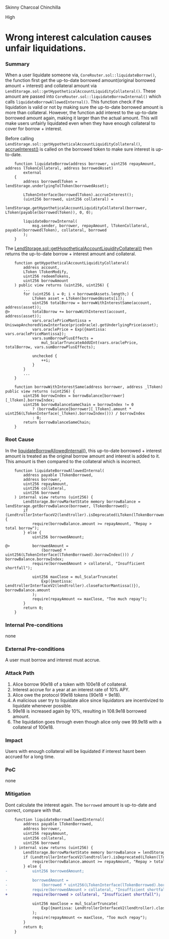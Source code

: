 Skinny Charcoal Chinchilla

High

# Wrong interest calculation causes unfair liquidations.

### Summary


When a user liquidate someone via, `CoreRouter.sol::liquidateBorrow()`, the function first get the up-to-date borrowed amount(original borrowed amount + interest) and collateral amount via `LendStorage.sol::getHypotheticalAccountLiquidityCollateral()`. These amount are passed into `CoreRouter.sol::liquidateBorrowInternal()` which calls `liquidateBorrowAllowedInternal()`. This function check if the liquidation is valid or not by making sure the up-to-date borrowed amount is more than collateral. However, the function add interest to the up-to-date borrowed amount again, making it larger than the actual amount. This will make users unfairly liquidated even when they have enough collateral to cover for borrow + interest. 

Before calling `LendStorage.sol::getHypotheticalAccountLiquidityCollateral()`, [accrueInterest()](https://github.com/sherlock-audit/2025-05-lend-audit-contest/blob/713372a1ccd8090ead836ca6b1acf92e97de4679/Lend-V2/src/LToken.sol#L324) is called on the borrowed token to make sure interest is up-to-date. 

```solidity 
    function liquidateBorrow(address borrower, uint256 repayAmount, address lTokenCollateral, address borrowedAsset)
        external
    {
        address borrowedlToken = lendStorage.underlyingTolToken(borrowedAsset);

        LTokenInterface(borrowedlToken).accrueInterest(); 
        (uint256 borrowed, uint256 collateral) =
            lendStorage.getHypotheticalAccountLiquidityCollateral(borrower, LToken(payable(borrowedlToken)), 0, 0);

        liquidateBorrowInternal(
            msg.sender, borrower, repayAmount, lTokenCollateral, payable(borrowedlToken), collateral, borrowed 
        );
    }
```

The [LendStorage.sol::getHypotheticalAccountLiquidityCollateral()](https://github.com/sherlock-audit/2025-05-lend-audit-contest/blob/713372a1ccd8090ead836ca6b1acf92e97de4679/Lend-V2/src/LayerZero/LendStorage.sol#L385) then returns the up-to-date borrow + interest amount and collateral. 

```solidity 
    function getHypotheticalAccountLiquidityCollateral(
        address account,
        LToken lTokenModify,
        uint256 redeemTokens,
        uint256 borrowAmount
    ) public view returns (uint256, uint256) {
        ...
        for (uint256 i = 0; i < borrowedAssets.length;) {
            LToken asset = LToken(borrowedAssets[i]);
            uint256 totalBorrow = borrowWithInterestSame(account, address(asset));
@>          totalBorrow += borrowWithInterest(account, address(asset));
            vars.oraclePriceMantissa = UniswapAnchoredViewInterface(priceOracle).getUnderlyingPrice(asset);
            vars.oraclePrice = Exp({mantissa: vars.oraclePriceMantissa});
            vars.sumBorrowPlusEffects = 
                mul_ScalarTruncateAddUInt(vars.oraclePrice, totalBorrow, vars.sumBorrowPlusEffects);

            unchecked {
                ++i;
            }
        }
        ...
    }

    function borrowWithInterestSame(address borrower, address _lToken) public view returns (uint256) {
        uint256 borrowIndex = borrowBalance[borrower][_lToken].borrowIndex;
        uint256 borrowBalanceSameChain = borrowIndex != 0
            ? (borrowBalance[borrower][_lToken].amount * uint256(LTokenInterface(_lToken).borrowIndex())) / borrowIndex
            : 0;
        return borrowBalanceSameChain;
    }
```

### Root Cause

In the [liquidateBorrowAllowedInternal()](https://github.com/sherlock-audit/2025-05-lend-audit-contest/blob/713372a1ccd8090ead836ca6b1acf92e97de4679/Lend-V2/src/LayerZero/CoreRouter.sol#L329), this up-to-date borrowed + interest amount is treated as the original borrow amount and interest is added to it. This amount is then compared to the collateral which is incorrect. 

```solidity 
    function liquidateBorrowAllowedInternal(
        address payable lTokenBorrowed,
        address borrower,
        uint256 repayAmount,
        uint256 collateral,
        uint256 borrowed
    ) internal view returns (uint256) {
        LendStorage.BorrowMarketState memory borrowBalance = lendStorage.getBorrowBalance(borrower, lTokenBorrowed); 
        if (LendtrollerInterfaceV2(lendtroller).isDeprecated(LToken(lTokenBorrowed))) {
            require(borrowBalance.amount >= repayAmount, "Repay > total borrow");
        } else {
            uint256 borrowedAmount;

@>          borrowedAmount = 
                (borrowed * uint256(LTokenInterface(lTokenBorrowed).borrowIndex())) / borrowBalance.borrowIndex;
            require(borrowedAmount > collateral, "Insufficient shortfall"); 

            uint256 maxClose = mul_ScalarTruncate(
                Exp({mantissa: LendtrollerInterfaceV2(lendtroller).closeFactorMantissa()}), borrowBalance.amount
            );
            require(repayAmount <= maxClose, "Too much repay");
        }
        return 0;
    }
```


### Internal Pre-conditions

none

### External Pre-conditions

A user must borrow and interest must accrue.

### Attack Path

1. Alice borrow 90e18 of a token with 100e18 of collateral. 
2. Interest accrue for a year at an interest rate of 10% APY. 
3. Alice owe the protocol 99e18 tokens (90e18 + 9e18).
4. A malicious user try to liquidate alice since liquidators are incentivized to liquidate whenever possible. 
5. 99e18 is increased again by 10%, resulting in 108.9e18 borrowed amount. 
6. The liquidation goes through even though alice only owe 99.9e18 with a collateral of 100e18.


### Impact

Users with enough collateral will be liquidated if interest hasnt been accrued for a long time. 

### PoC

none

### Mitigation

Dont calculate the interest again. The `borrowed` amount is up-to-date and correct, compare with that.

```diff
    function liquidateBorrowAllowedInternal(
        address payable lTokenBorrowed,
        address borrower,
        uint256 repayAmount,
        uint256 collateral,
        uint256 borrowed
    ) internal view returns (uint256) {
        LendStorage.BorrowMarketState memory borrowBalance = lendStorage.getBorrowBalance(borrower, lTokenBorrowed); 
        if (LendtrollerInterfaceV2(lendtroller).isDeprecated(LToken(lTokenBorrowed))) {
            require(borrowBalance.amount >= repayAmount, "Repay > total borrow");
        } else {
-           uint256 borrowedAmount;

-           borrowedAmount = 
-               (borrowed * uint256(LTokenInterface(lTokenBorrowed).borrowIndex())) / borrowBalance.borrowIndex;
-           require(borrowedAmount > collateral, "Insufficient shortfall"); 
+           require(borrowed > collateral, "Insufficient shortfall");

            uint256 maxClose = mul_ScalarTruncate(
                Exp({mantissa: LendtrollerInterfaceV2(lendtroller).closeFactorMantissa()}), borrowBalance.amount
            );
            require(repayAmount <= maxClose, "Too much repay");
        }
        return 0;
    }
```